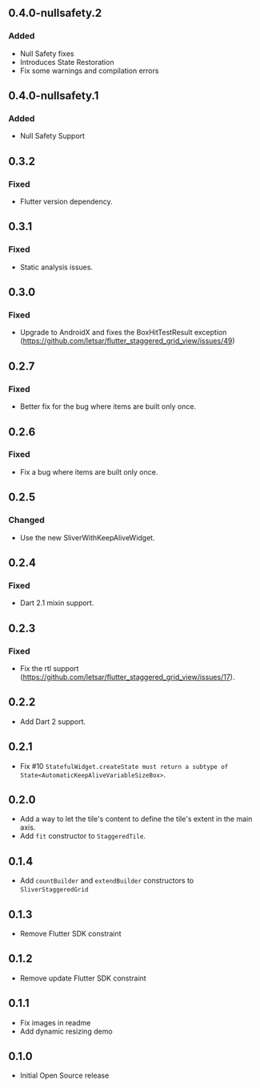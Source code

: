 ## 0.4.0-nullsafety.2
### Added
* Null Safety fixes
* Introduces State Restoration
* Fix some warnings and compilation errors

## 0.4.0-nullsafety.1
### Added
* Null Safety Support

## 0.3.2
### Fixed
* Flutter version dependency.

## 0.3.1
### Fixed
* Static analysis issues.

## 0.3.0
### Fixed
* Upgrade to AndroidX and fixes the BoxHitTestResult exception (https://github.com/letsar/flutter_staggered_grid_view/issues/49)

## 0.2.7
### Fixed
* Better fix for the bug where items are built only once.

## 0.2.6
### Fixed
* Fix a bug where items are built only once.

## 0.2.5
### Changed
* Use the new SliverWithKeepAliveWidget.

## 0.2.4
### Fixed
* Dart 2.1 mixin support.

## 0.2.3
### Fixed
* Fix the rtl support (https://github.com/letsar/flutter_staggered_grid_view/issues/17).

## 0.2.2
* Add Dart 2 support.

## 0.2.1
* Fix #10 `StatefulWidget.createState must return a subtype of State<AutomaticKeepAliveVariableSizeBox>`.

## 0.2.0
* Add a way to let the tile's content to define the tile's extent in the main axis.
* Add `fit` constructor to `StaggeredTile`.

## 0.1.4
* Add `countBuilder` and `extendBuilder` constructors to `SliverStaggeredGrid`

## 0.1.3
* Remove Flutter SDK constraint

## 0.1.2
* Remove update Flutter SDK constraint

## 0.1.1
* Fix images in readme
* Add dynamic resizing demo

## 0.1.0
* Initial Open Source release
